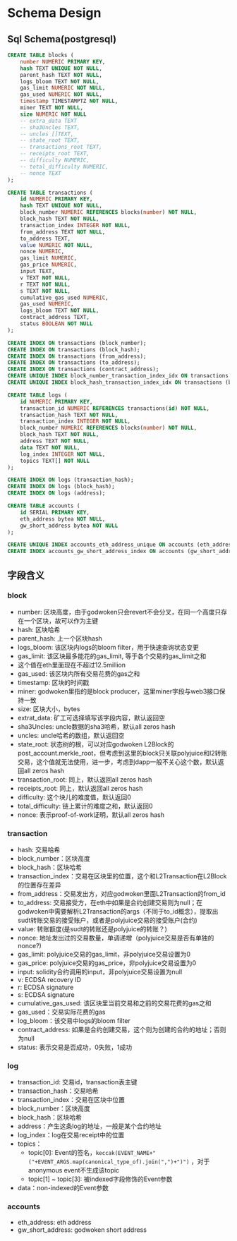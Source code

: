 # Schema Design

## Sql Schema(postgresql)
```sql
CREATE TABLE blocks (
    number NUMERIC PRIMARY KEY,
    hash TEXT UNIQUE NOT NULL,
    parent_hash TEXT NOT NULL,
    logs_bloom TEXT NOT NULL,
    gas_limit NUMERIC NOT NULL,
    gas_used NUMERIC NOT NULL,
    timestamp TIMESTAMPTZ NOT NULL,
    miner TEXT NOT NULL,
    size NUMERIC NOT NULL
    -- extra_data TEXT
    -- sha3Uncles TEXT,
    -- uncles []TEXT,
    -- state_root TEXT,
    -- transactions_root TEXT,
    -- receipts_root TEXT,
    -- difficulty NUMERIC,
    -- total_difficulty NUMERIC,
    -- nonce TEXT
);

CREATE TABLE transactions (
    id NUMERIC PRIMARY KEY,
    hash TEXT UNIQUE NOT NULL,
    block_number NUMERIC REFERENCES blocks(number) NOT NULL,
    block_hash TEXT NOT NULL,
    transaction_index INTEGER NOT NULL,
    from_address TEXT NOT NULL,
    to_address TEXT,
    value NUMERIC NOT NULL,
    nonce NUMERIC,
    gas_limit NUMERIC,
    gas_price NUMERIC,
    input TEXT,
    v TEXT NOT NULL,
    r TEXT NOT NULL,
    s TEXT NOT NULL,
    cumulative_gas_used NUMERIC,
    gas_used NUMERIC,
    logs_bloom TEXT NOT NULL,
    contract_address TEXT,
    status BOOLEAN NOT NULL
);

CREATE INDEX ON transactions (block_number);
CREATE INDEX ON transactions (block_hash);
CREATE INDEX ON transactions (from_address);
CREATE INDEX ON transactions (to_address);
CREATE INDEX ON transactions (contract_address);
CREATE UNIQUE INDEX block_number_transaction_index_idx ON transactions (block_number, transaction_index);
CREATE UNIQUE INDEX block_hash_transaction_index_idx ON transactions (block_hash, transaction_index);

CREATE TABLE logs (
    id NUMERIC PRIMARY KEY,
    transaction_id NUMERIC REFERENCES transactions(id) NOT NULL,
    transaction_hash TEXT NOT NULL,
    transaction_index INTEGER NOT NULL,
    block_number NUMERIC REFERENCES blocks(number) NOT NULL,
    block_hash TEXT NOT NULL,
    address TEXT NOT NULL,
    data TEXT NOT NULL,
    log_index INTEGER NOT NULL,
    topics TEXT[] NOT NULL
);

CREATE INDEX ON logs (transaction_hash);
CREATE INDEX ON logs (block_hash);
CREATE INDEX ON logs (address);

CREATE TABLE accounts (
    id SERIAL PRIMARY KEY,
    eth_address bytea NOT NULL,
    gw_short_address bytea NOT NULL
);

CREATE UNIQUE INDEX accounts_eth_address_unique ON accounts (eth_address);
CREATE INDEX accounts_gw_short_address_index ON accounts (gw_short_address);
```

## 字段含义

### block

- number: 区块高度，由于godwoken只会revert不会分叉，在同一个高度只存在一个区块，故可以作为主键
- hash: 区块哈希
- parent_hash: 上一个区块hash
- logs_bloom: 该区块内logs的bloom filter，用于快速查询状态变更
- gas_limit: 该区块最多能花的gas_limit, 等于各个交易的gas_limit之和
- 这个值在eth里面现在不超过12.5million
- gas_used: 该区块内所有交易花费的gas之和
- timestamp: 区块的时间戳
- miner: godwoken里指的是block producer，这里miner字段与web3接口保持一致
- size: 区块大小，bytes
- extrat_data: 矿工可选择填写该字段内容，默认返回空
- sha3Uncles: uncle数据的sha3哈希，默认all zeros hash
- uncles: uncle哈希的数组，默认返回空
- state_root: 状态树的根，可以对应godwoken L2Block的post_account.merkle_root，但考虑到这里的block只关联polyjuice和l2转账交易，这个值就无法使用，进一步，考虑到dapp一般不关心这个数，默认返回all zeros hash
- transaction_root: 同上，默认返回all zeros hash
- receipts_root: 同上，默认返回all zeros hash
- difficulty: 这个块儿的难度值，默认返回0
- total_difficulty: 链上累计的难度之和，默认返回0
- nonce: 表示proof-of-work证明，默认all zeros hash

### transaction
- hash: 交易哈希
- block_number：区块高度
- block_hash：区块哈希
- transaction_index：交易在区块里的位置，这个和L2Transaction在L2Block的位置存在差异
- from_address：交易发出方，对应godwoken里面L2Transaction的from_id
- to_address: 交易接受方，在eth中如果是合约创建交易则为null；在godwoken中需要解析L2Transaction的args（不同于to_id概念），提取出sudt转账交易的接受账户，或者是polyjuice交易的接受账户(合约)
- value: 转账额度(是sudt的转账还是polyjuice的转账？)
- nonce: 地址发出过的交易数量，单调递增（polyjuice交易是否有单独的nonce?)
- gas_limit: polyjuice交易的gas_limit，非polyjuice交易设置为0
- gas_price: polyjuice交易的gas_price，非polyjuice交易设置为0
- input: solidity合约调用的input，非polyjuice交易设置为null
- v: ECDSA recovery ID
- r: ECDSA signature
- s: ECDSA signature
- cumulative_gas_used: 该区块里当前交易和之前的交易花费的gas之和
- gas_used：交易实际花费的gas
- log_bloom：该交易中logs的bloom filter
- contract_address: 如果是合约创建交易，这个则为创建的合约的地址；否则为null
- status: 表示交易是否成功，0失败，1成功

### log
- transaction_id: 交易id，transaction表主键
- transaction_hash：交易哈希
- transaction_index：交易在区块中位置
- block_number：区块高度
- block_hash：区块哈希
- address：产生这条log的地址，一般是某个合约地址
- log_index：log在交易receipt中的位置
- topics：
  - topic[0]: Event的签名，`keccak(EVENT_NAME+"("+EVENT_ARGS.map(canonical_type_of).join(",")+")")` ，对于anonymous event不生成该topic
  - topic[1] ~ topic[3]: 被indexed字段修饰的Event参数
- data：non-indexed的Event参数

### accounts
- eth_address: eth address
- gw_short_address: godwoken short address
